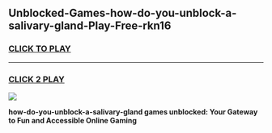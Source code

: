 
## Unblocked-Games-how-do-you-unblock-a-salivary-gland-Play-Free-rkn16
<h3>
<a href="https://premium76.site?title=how-do-you-unblock-a-salivary-gland&ref=18A1">CLICK TO PLAY</a></h3>
<hr>

<h3>
<a href="https://premium76.site?title=how-do-you-unblock-a-salivary-gland&ref=18A1">CLICK 2 PLAY</a>
  
</h3>

<a href="https://premium76.site?title=how-do-you-unblock-a-salivary-gland&ref=18A1"><img src="https://clearcache.store/games.png"></a>


**how-do-you-unblock-a-salivary-gland games unblocked: Your Gateway to Fun and Accessible Online Gaming**

